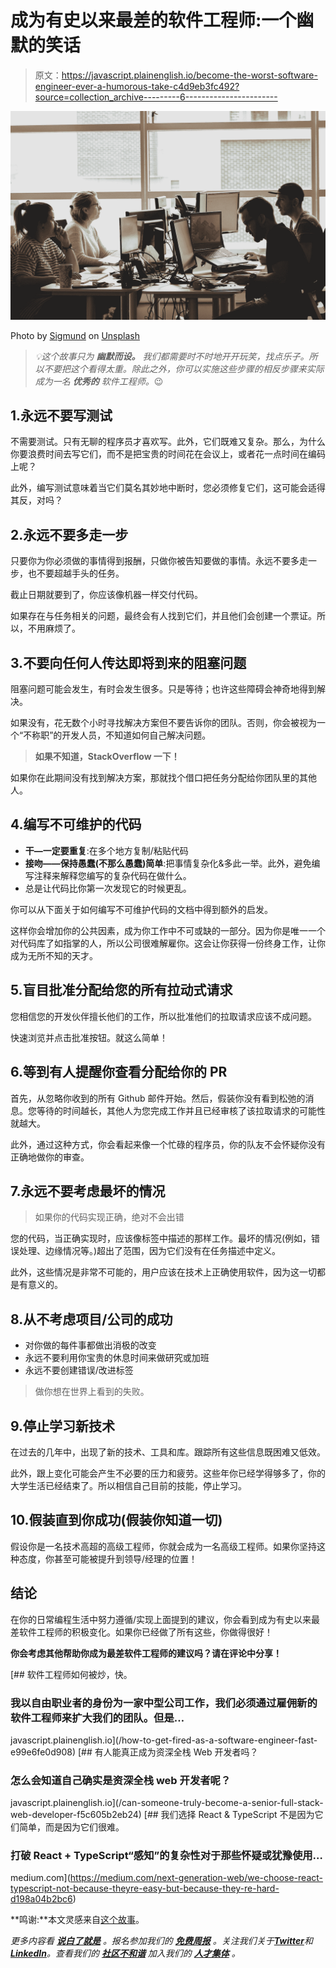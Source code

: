 # 成为有史以来最差的软件工程师:一个幽默的笑话

> 原文：<https://javascript.plainenglish.io/become-the-worst-software-engineer-ever-a-humorous-take-c4d9eb3fc492?source=collection_archive---------6----------------------->

![](img/fe335d755949acd38efe4418f7704720.png)

Photo by [Sigmund](https://unsplash.com/@sigmund?utm_source=medium&utm_medium=referral) on [Unsplash](https://unsplash.com?utm_source=medium&utm_medium=referral)

> *💡这个故事只为* ***幽默而设。*** *我们都需要时不时地开开玩笑，找点乐子。所以不要把这个看得太重。除此之外，你可以实施这些步骤的相反步骤来实际成为一名* ***优秀的*** *软件工程师。*😉

## 1.永远不要写测试

不需要测试。只有无聊的程序员才喜欢写。此外，它们既难又复杂。那么，为什么你要浪费时间去写它们，而不是把宝贵的时间花在会议上，或者花一点时间在编码上呢？

此外，编写测试意味着当它们莫名其妙地中断时，您必须修复它们，这可能会适得其反，对吗？

## 2.永远不要多走一步

只要你为你必须做的事情得到报酬，只做你被告知要做的事情。永远不要多走一步，也不要超越手头的任务。

截止日期就要到了，你应该像机器一样交付代码。

如果存在与任务相关的问题，最终会有人找到它们，并且他们会创建一个票证。所以，不用麻烦了。

## 3.不要向任何人传达即将到来的阻塞问题

阻塞问题可能会发生，有时会发生很多。只是等待；也许这些障碍会神奇地得到解决。

如果没有，花无数个小时寻找解决方案但不要告诉你的团队。否则，你会被视为一个“不称职”的开发人员，不知道如何自己解决问题。

> **如果不知道，StackOverflow 一下！**

如果你在此期间没有找到解决方案，那就找个借口把任务分配给你团队里的其他人。

## 4.编写不可维护的代码

*   **干—一定要重复**:在多个地方复制/粘贴代码
*   **接吻——保持愚蠢(不那么愚蠢)简单**:把事情复杂化&多此一举。此外，避免编写注释来解释您编写的复杂代码在做什么。
*   总是让代码比你第一次发现它的时候更乱。

你可以从下面关于如何编写不可维护代码的文档中得到额外的启发。

这样你会增加你的公共因素，成为你工作中不可或缺的一部分。因为你是唯一一个对代码库了如指掌的人，所以公司很难解雇你。这会让你获得一份终身工作，让你成为无所不知的天才。

## 5.盲目批准分配给您的所有拉动式请求

您相信您的开发伙伴擅长他们的工作，所以批准他们的拉取请求应该不成问题。

快速浏览并点击批准按钮。就这么简单！

## 6.等到有人提醒你查看分配给你的 PR

首先，从忽略你收到的所有 Github 邮件开始。然后，假装你没有看到松弛的消息。您等待的时间越长，其他人为您完成工作并且已经审核了该拉取请求的可能性就越大。

此外，通过这种方式，你会看起来像一个忙碌的程序员，你的队友不会怀疑你没有正确地做你的审查。

## 7.永远不要考虑最坏的情况

> 如果你的代码实现正确，绝对不会出错

您的代码，当正确实现时，应该像标签中描述的那样工作。最坏的情况(例如，错误处理、边缘情况等。)超出了范围，因为它们没有在任务描述中定义。

此外，这些情况是非常不可能的，用户应该在技术上正确使用软件，因为这一切都是有意义的。

## 8.从不考虑项目/公司的成功

*   对你做的每件事都做出消极的改变
*   永远不要利用你宝贵的休息时间来做研究或加班
*   永远不要创建错误/改进标签

> 做你想在世界上看到的失败。

## 9.停止学习新技术

在过去的几年中，出现了新的技术、工具和库。跟踪所有这些信息既困难又低效。

此外，跟上变化可能会产生不必要的压力和疲劳。这些年你已经学得够多了，你的大学生活已经结束了。所以相信自己目前的技能，停止学习。

## 10.假装直到你成功(假装你知道一切)

假设你是一名技术高超的高级工程师，你就会成为一名高级工程师。如果你坚持这种态度，你甚至可能被提升到领导/经理的位置！

## 结论

在你的日常编程生活中努力遵循/实现上面提到的建议，你会看到成为有史以来最差软件工程师的积极变化。如果你已经做了所有这些，你做得很好！

**你会考虑其他帮助你成为最差软件工程师的建议吗？请在评论中分享！**

[](/how-to-get-fired-as-a-software-engineer-fast-e99e6fe0d908) [## 软件工程师如何被炒，快。

### 我以自由职业者的身份为一家中型公司工作，我们必须通过雇佣新的软件工程师来扩大我们的团队。但是…

javascript.plainenglish.io](/how-to-get-fired-as-a-software-engineer-fast-e99e6fe0d908) [](/can-someone-truly-become-a-senior-full-stack-web-developer-f5c605b2eb24) [## 有人能真正成为资深全栈 Web 开发者吗？

### 怎么会知道自己确实是资深全栈 web 开发者呢？

javascript.plainenglish.io](/can-someone-truly-become-a-senior-full-stack-web-developer-f5c605b2eb24) [](https://medium.com/next-generation-web/we-choose-react-typescript-not-because-theyre-easy-but-because-they-re-hard-d198a04b2bc6) [## 我们选择 React & TypeScript 不是因为它们简单，而是因为它们很难。

### 打破 React + TypeScript“感知”的复杂性对于那些怀疑或犹豫使用…

medium.com](https://medium.com/next-generation-web/we-choose-react-typescript-not-because-theyre-easy-but-because-they-re-hard-d198a04b2bc6) 

**鸣谢:**本文灵感来自[这个故事](https://medium.com/javascript-in-plain-english/how-to-be-the-worst-front-end-developer-ever-5ae43c2f01fe)。

*更多内容看* [***说白了就是***](https://plainenglish.io/) *。报名参加我们的* [***免费周报***](http://newsletter.plainenglish.io/) *。关注我们关于*[***Twitter***](https://twitter.com/inPlainEngHQ)*和*[***LinkedIn***](https://www.linkedin.com/company/inplainenglish/)*。查看我们的* [***社区不和谐***](https://discord.gg/GtDtUAvyhW) *加入我们的* [***人才集体***](https://inplainenglish.pallet.com/talent/welcome) *。*